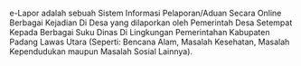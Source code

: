 e-Lapor adalah sebuah Sistem Informasi Pelaporan/Aduan Secara Online Berbagai Kejadian Di Desa yang dilaporkan oleh Pemerintah Desa Setempat Kepada Berbagai Suku Dinas Di Lingkungan Pemerintahan Kabupaten Padang Lawas Utara (Seperti: Bencana Alam, Masalah Kesehatan, Masalah Kependudukan maupun Masalah Sosial Lainnya).

